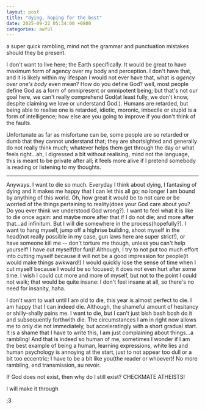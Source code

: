 ```yaml
---
layout: post
title: "dying, hoping for the best"
date: 2025-09-22 05:34:00 +0800
categories: awful
---
```


a super quick rambling, mind not the grammar and punctuation mistakes should they be present.

I don't want to live here; the Earth specifically. It would be great to have maximum form of agency over my body and
perception. I don't have that, and it is likely within my lifespan I would not ever have that, what is 
*agency over one's body* even mean? How do you define God? well, most people define God as a form of omnipresent or omnipotent
being; but that's not our goal here, we can't really comprehend God(at least fully, we don't know, despite claiming we love or understand God.). Humans are retarded, but being able to realise one is retarded, idiotic, moronic, imbecile or stupid is
a form of intelligence; how else are you going to improve if you don't think of the faults.

Unfortunate as far as misfortune can be, some people are so retarded or dumb that they cannot understand that; they are shortsighted and generally do not really think much; whatever helps them get through the day or what feels right...ah, I digressed
a bit without realising, mind not the language, this is meant to be private after all; it feels more alive if I pretend
somebody is reading or listening to my thoughts.
__________________________________________________________________________
Anyways. I want to die so much. Everyday I think about dying, I fantasing of dying and it makes me happy that I can let this 
all go; no longer I am bound by anything of this world. Oh, how great it would be to not care or be worried of the things
pertaining to reality(does your God care about you? Do you ever think we understood God wrong?). I want to feel what it is 
like to die once again: and maybe more after that if I do not die; and more after that...ad infinitum. But I will die 
somewhere in the process(hopefully?). I want to hang myself, jump off a highrise building, shoot myself in the head(not really possible in my case, gun laws here are super strict!), or have someone kill me -- don't torture me though, unless you can't 
help yourself! I have cut myself(for fun)! Although, I try to not put too much effort into cutting myself because it will 
not be a good impression for people(it would make things awkward!) I would quickly lose the sense of time when I cut myself because I would be so focused; it does not even hurt after some time. I wish I could cut more and more of myself, but not to the point I could not walk; that would be quite insane: I don't feel insane at all, so there's no need for insanity, haha. 

I don't want to wait until I am old to die, this year is almost perfect to die. I am happy that I can indeed die. Although, the 
shameful amount of hesitancy or shilly-shally pains me. I want to die, but I can't just bish bash bosh do it and subsequently forthwith
die. The circumstances I am in right now allows me to only die not immediately, but acceleratingly with a short gradual start. It is a shame that I have to write this, I am just complaining about things...a rambling! And that is indeed so human of me, sometimes I wonder
if I am the best example of being a human, learning expressions, white lies and human psychology is annoying at the start, just to not 
appear too dull or a bit too eccentric; I have to be a bit like you(the reader or whoever)! No more rambling, end transmission, au revoir.

If God does not exist, then why do I still exist? CHECKMATE ATHEISTS!



I will make it through

;3
